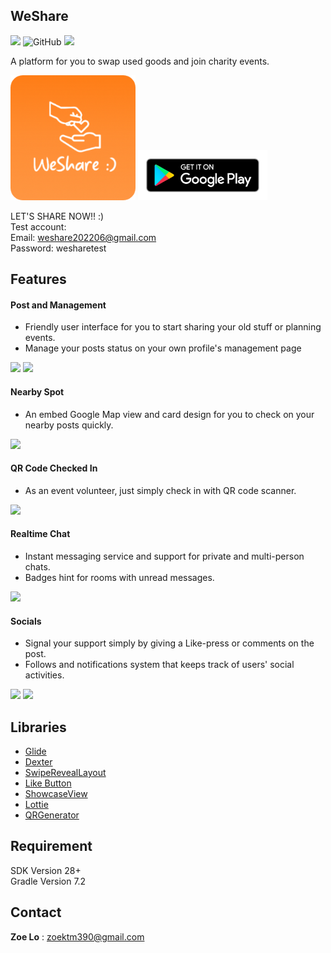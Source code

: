 ## WeShare
![](https://img.shields.io/badge/Version-1.9.0-blue) ![GitHub](https://img.shields.io/github/license/Willy-Chuang/Meet-Tutor)  <img
src="https://img.shields.io/badge/platform-Android-brightgreen"/>

A platform for you to swap used goods and join charity events.

<img src=https://github.com/mikachen/WeShare/blob/develop/images/weShare_logo_round.png height="200" />

<img src=https://github.com/mikachen/WeShare/blob/develop/images/google-play-badge.png height="80" />

LET'S SHARE NOW!! :)<br>
Test account:<br>
Email: weshare202206@gmail.com<br>
Password: wesharetest


## Features

#### Post and Management
* Friendly user interface for you to start sharing your old stuff or planning events.
* Manage your posts status on your own profile's management page

<img src="https://github.com/mikachen/WeShare/blob/develop/images/posting_gift.gif?raw=true" width="200" />  <img src="https://github.com/mikachen/WeShare/blob/develop/images/managements.gif?raw=true" width="200" />


#### Nearby Spot
* An embed Google Map view and card design for you to check on your nearby posts quickly.

<img src="https://github.com/mikachen/WeShare/blob/develop/images/map_hot_spot.gif?raw=true" width="200" />

#### QR Code Checked In
* As an event volunteer, just simply check in with QR code scanner.

<img src="https://github.com/mikachen/WeShare/blob/develop/images/qrcode_check_in.gif?raw=true" width="200" />

#### Realtime Chat
* Instant messaging service and support for private and multi-person chats.
* Badges hint for rooms with unread messages.

<img src="https://github.com/mikachen/WeShare/blob/develop/images/realtime_chats.gif?raw=true" width="200" />

#### Socials
* Signal your support simply by giving a Like-press or comments on the post.
* Follows and notifications system that keeps track of users' social activities.

<img src="https://github.com/mikachen/WeShare/blob/develop/images/socials_like_requeset.gif?raw=true" width="200" />  <img src="https://github.com/mikachen/WeShare/blob/develop/images/follows_notifications.gif?raw=true" width="200" />


## Libraries

* [Glide](https://github.com/bumptech/glide)
* [Dexter](https://github.com/Karumi/Dexter)
* [SwipeRevealLayout](https://github.com/chthai64/SwipeRevealLayout)
* [Like Button](https://github.com/jd-alexander/LikeButton)
* [ShowcaseView](https://github.com/amlcurran/ShowcaseView)
* [Lottie](https://github.com/airbnb/lottie-android)
* [QRGenerator](https://github.com/androidmads/QRGenerator)



## Requirement
SDK Version 28+<br>
Gradle Version 7.2

## Contact
**Zoe Lo** : zoektm390@gmail.com

